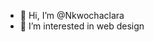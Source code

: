 - 👋 Hi, I’m @Nkwochaclara
- 👀 I’m interested in web design


<!---
Nkwochaclara/Nkwochaclara is a ✨ special ✨ repository because its `README.md` (this file) appears on your GitHub profile.
You can click the Preview link to take a look at your changes.
--->
